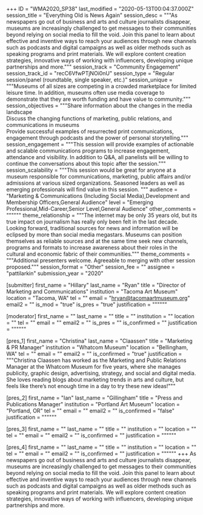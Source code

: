 +++
ID = "WMA2020_SP38"
last_modified = "2020-05-13T00:04:37.000Z"
session_title = "Everything Old is News Again"
session_desc = """As newspapers go out of business and arts and culture journalists disappear, museums are increasingly challenged to get messages to their communities beyond relying on social media to fill the void. Join this panel to learn about effective and inventive ways to reach your audiences through new channels such as podcasts and digital campaigns as well as older methods such as speaking programs and print materials. We will explore content creation strategies, innovative ways of working with influencers, developing unique partnerships and more."""
session_track = "Community Engagement"
session_track_id = "recC6VfwPTjNOi0nU"
session_type = "Regular session/panel (roundtable, single speaker, etc.)"
session_unique = """Museums of all sizes are competing in a crowded marketplace for limited leisure time. In addition, museums often use media coverage to demonstrate that they are worth funding and have value to community."""
session_objectives = """Share information about the changes in the media landscape<br>Discuss the changing functions of marketing, public relations, and communications in museums<br>Provide successful examples of resurrected print communications, engagement through podcasts and the power of personal storytelling."""
session_engagement = """This session will provide examples of actionable and scalable communications programs to increase engagement, attendance and visibility. In addition to Q&A, all panelists will be willing to continue the conversations about this topic after the session."""
session_scalability = """This session would be great for anyone at a museum responsible for communications, marketing, public affairs and/or admissions at various sized organizations. Seasoned leaders as well as emerging professionals will find value in this session. """
audience = "Marketing & Communications (Including Social Media),Development and Membership Officers,General Audience"
level = "Emerging Professional,Mid-Career,Senior Level,General Audience"
other_comments = """"""
theme_relationship = """The internet may be only 35 years old, but its true impact on journalism has really only been felt in the last decade. Looking forward, traditional sources for news and information will be eclipsed by more than social media megastars. Museums can position themselves as reliable sources and at the same time seek new channels, programs and formats to increase awareness about their roles in the cultural and economic fabric of their communities."""
theme_comments = """Additional presenters welcome. Agreeable to merging with other session proposed."""
session_format = "Other"
session_fee = ""
assignee = "pattilarkin"
submission_year = "2020"

[submitter]
first_name = "Hillary"
last_name = "Ryan"
title = "Director of Marketing and Communications"
institution = "Tacoma Art Museum"
location = "Tacoma, WA"
tel = ""
email = "hryan@tacomaartmuseum.org"
email2 = ""
is_mod = "true"
is_pres = "true"
justification = """"""

[moderator]
first_name = ""
last_name = ""
title = ""
institution = ""
location = ""
tel = ""
email = ""
email2 = ""
is_pres = ""
is_confirmed = ""
justification = """"""

[pres_1]
first_name = "Christina"
last_name = "Claassen"
title = "Marketing & PR Manager"
institution = "Whatcom Museum"
location = "Bellingham, WA"
tel = ""
email = ""
email2 = ""
is_confirmed = "true"
justification = """Christina Claassen has worked as the Marketing and Public Relations Manager at the Whatcom Museum for five years, where she manages publicity, graphic design, advertising, strategy, and social and digital media. She loves reading blogs about marketing trends in arts and culture, but feels like there’s not enough time in a day to try these new ideas!"""

[pres_2]
first_name = "Ian"
last_name = "Gillingham"
title = "Press and Publications Manager"
institution = "Portland Art Museum"
location = "Portland, OR"
tel = ""
email = ""
email2 = ""
is_confirmed = "false"
justification = """"""

[pres_3]
first_name = ""
last_name = ""
title = ""
institution = ""
location = ""
tel = ""
email = ""
email2 = ""
is_confirmed = ""
justification = """"""

[pres_4]
first_name = ""
last_name = ""
title = ""
institution = ""
location = ""
tel = ""
email = ""
email2 = ""
is_confirmed = ""
justification = """"""
+++
As newspapers go out of business and arts and culture journalists disappear, museums are increasingly challenged to get messages to their communities beyond relying on social media to fill the void. Join this panel to learn about effective and inventive ways to reach your audiences through new channels such as podcasts and digital campaigns as well as older methods such as speaking programs and print materials. We will explore content creation strategies, innovative ways of working with influencers, developing unique partnerships and more.
